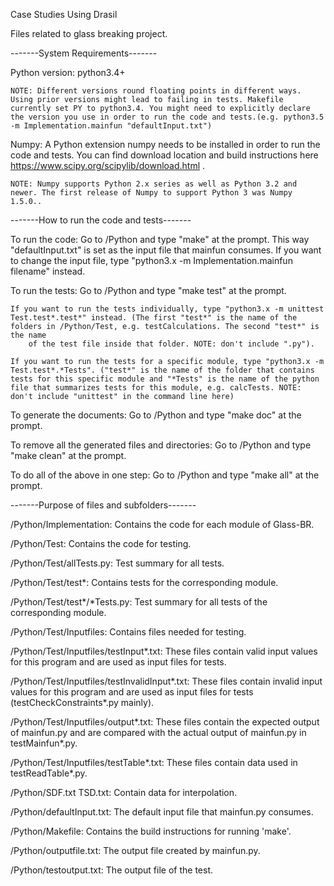 Case Studies Using Drasil

Files related to glass breaking project.


-------System Requirements-------

Python version: python3.4+ 
    
    NOTE: Different versions round floating points in different ways. Using prior versions might lead to failing in tests. Makefile currently set PY to python3.4. You might need to explicitly declare the version you use in order to run the code and tests.(e.g. python3.5 -m Implementation.mainfun "defaultInput.txt")

Numpy: A Python extension numpy needs to be installed in order to run the code and tests. You can find download location and build instructions here https://www.scipy.org/scipylib/download.html .
    
    NOTE: Numpy supports Python 2.x series as well as Python 3.2 and newer. The first release of Numpy to support Python 3 was Numpy 1.5.0..


-------How to run the code and tests-------

To run the code: Go to /Python and type "make" at the prompt. This way "defaultInput.txt" is set as the input file that mainfun consumes. If you want to change the input file, type "python3.x -m Implementation.mainfun filename" instead.
                           
To run the tests: Go to /Python and type "make test" at the prompt. 

    If you want to run the tests individually, type "python3.x -m unittest Test.test*.test*" instead. (The first "test*" is the name of the folders in /Python/Test, e.g. testCalculations. The second "test*" is  the name 
        of the test file inside that folder. NOTE: don't include ".py").

    If you want to run the tests for a specific module, type "python3.x -m Test.test*.*Tests". ("test*" is the name of the folder that contains tests for this specific module and "*Tests" is the name of the python file that summarizes tests for this module, e.g. calcTests. NOTE: don't include "unittest" in the command line here)

To generate the documents: Go to /Python and type "make doc" at the prompt.

To remove all the generated files and directories: Go to /Python and type "make clean" at the prompt.

To do all of the above in one step: Go to /Python and type "make all" at the prompt.

-------Purpose of files and subfolders-------

/Python/Implementation: Contains the code for each module of Glass-BR.

/Python/Test: Contains the code for testing.

/Python/Test/allTests.py: Test summary for all tests.

/Python/Test/test*: Contains tests for the corresponding module.

/Python/Test/test*/*Tests.py: Test summary for all tests of the corresponding module.

/Python/Test/Inputfiles: Contains files needed for testing.

/Python/Test/Inputfiles/testInput*.txt: These files contain valid input values for this program and are used as input files for tests.

/Python/Test/Inputfiles/testInvalidInput*.txt: These files contain invalid input values for this program and are used as input files for tests (testCheckConstraints*.py mainly).

/Python/Test/Inputfiles/output*.txt: These files contain the expected output of mainfun.py and are compared with the actual output of mainfun.py in testMainfun*.py.  

/Python/Test/Inputfiles/testTable*.txt: These files contain data used in testReadTable*.py.

/Python/SDF.txt TSD.txt: Contain data for interpolation.

/Python/defaultInput.txt: The default input file that mainfun.py consumes.

/Python/Makefile: Contains the build instructions for running 'make'.

/Python/outputfile.txt: The output file created by mainfun.py.

/Python/testoutput.txt: The output file of the test.